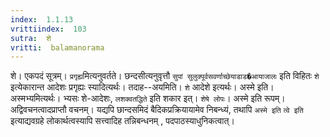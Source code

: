 ```yaml
---
index:  1.1.13
vrittiindex:  103
sutra:  शे
vritti:  balamanorama 
---
```


शे। एकपदं सूत्रम्। `प्रगृह्य`मित्यनुवर्तते। छन्दसीत्यनुवृत्तौ `सुपां सुलुक्पूर्वसवर्णाच्छेयाडाड�आयाजालः` इति विहितः `शे` इत्येकारान्त आदेशः प्रगृह्यः स्यादित्यर्थः। तदाह--अयमिति। `शे` आदेशे इत्यर्थः। अस्मे इति। अस्मभ्यमित्यर्थः। भ्यसः शे-आदेशः, `लशक्वतद्धिते` इति शकार इत्। `शेषे लोपः`। अस्मे इति रूपम्। अद्विवचनत्वादप्राप्तौ वचनम्। यद्यपि छान्दसमिदं बैदिकप्रक्रियायामेव निबन्ध्यं, तथापि `अस्मे इति` `त्वे इति` इत्याद्यवग्रहे लोकार्थत्वस्यापि सत्त्वादिह तन्निबन्धनम् , पदपाठस्याधुनिकत्वात्। 

